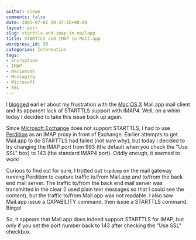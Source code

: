 ```yaml
---
author: slowe
comments: false
date: 2005-07-02 20:47:16+00:00
layout: post
slug: starttls-and-imap-in-mailapp
title: STARTTLS and IMAP in Mail.app
wordpress_id: 30
categories: Information
tags:
- Encryption
- IMAP
- Macintosh
- Messaging
- Microsoft
- SSL
---
```


I [blogged]({{site.url}}/2005/05/14/nonstandard-implementations/) earlier about my frustration with the [Mac OS X](http://www.apple.com/macosx/) Mail.app mail client and its apparent lack of STARTTLS support with IMAP4. Well, on a whim today I decided to take this issue back up again.

Since [Microsoft Exchange](http://www.microsoft.com/exchange/) does not support STARTTLS, I had to use [Perdition](http://www.vergenet.net/linux/perdition/) as an IMAP proxy in front of Exchange. Earlier attempts to get Mail.app to do STARTTLS had failed (not sure why), but today I decided to try changing the IMAP port from 993 (the default when you check the "Use SSL" box) to 143 (the standard IMAP4 port). Oddly enough, it seemed to work!

Curious to find out for sure, I trotted out `tcpdump` on the mail gateway running Perdition to capture traffic to/from Mail.app and to/from the back end mail server. The traffic to/from the back end mail server was transmitted in the clear (I used plain text messages so that I could see the content), but the traffic to/from Mail.app was not readable. I also saw Mail.app issue a CAPABILITY command, then issue a STARTTLS command. Bingo!

So, it appears that Mail.app does indeed support STARTTLS for IMAP, but only if you set the port number back to 143 after checking the "Use SSL" checkbox.
